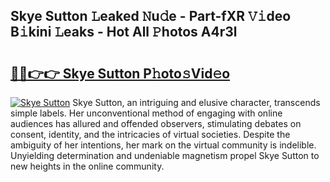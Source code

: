 ## Skye Sutton 𝙻eaked 𝙽u𝚍e - Part-fXR 𝚅𝚒deo B𝚒kini 𝙻eaks - Hot All 𝙿hotos A4r3l

# <h2><a href="http://ld2i1a0.urlbe.top/?page=Skye+Sutton">🔗🔗👉👉 Skye Sutton P𝚑oto𝚜Vid𝚎o</a></h2>

[![Skye Sutton](https://i.imgur.com/eBuTRDB.gif)](http://ld2i1a0.urlbe.top/?page=Skye+Sutton)
Skye Sutton, an intriguing and elusive character, transcends simple labels. Her unconventional method of engaging with online audiences has allured and offended observers, stimulating debates on consent, identity, and the intricacies of virtual societies. Despite the ambiguity of her intentions, her mark on the virtual community is indelible. Unyielding determination and undeniable magnetism propel Skye Sutton to new heights in the online community.
